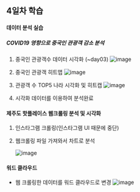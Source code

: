 ## 4일차 학습

#### 데이터 분석 실습

##### COVID19 영향으로 중국인 관광객 감소 분석
1. 중국인 관광객수 데이터 시각화 (~day03)
    ![image](https://github.com/king-dong-gun/python_bigdata_analyze/assets/160683545/3cf65bcb-d78c-4b80-a87a-916bdb92574f)

2. 중국인 관광객 히트맵
    ![image](https://github.com/king-dong-gun/python_bigdata_analyze/assets/160683545/457d8281-93c0-4941-a484-0ca886048bb6)

3. 관광객 수 TOP5 나라 시각화 및 히트캡
    ![image](https://github.com/king-dong-gun/python_bigdata_analyze/assets/160683545/23be4154-01d3-4c37-8544-74ffb79f46cd)

4. 시각화 데이터를 이용하여 분석완료


#### 제주도 핫플레이스 웹크롤링 분석 및 시각화
1. 인스타그램 크롤링(인스타그램 UI 때문에 중단)
2. 웹크롤링 파일 가져와서 차트로 분석

    ![image](https://github.com/king-dong-gun/python_bigdata_analyze/assets/160683545/80c57909-4b31-4856-870b-4446703e0766)

#### 워드 클라우드
- 웹 크롤링한 데이터를 워드 클라우드로 변경
    ![image](https://github.com/king-dong-gun/python_bigdata_analyze/assets/160683545/9d8a703a-e7e3-4169-9b6a-6aba7eb1356f)














